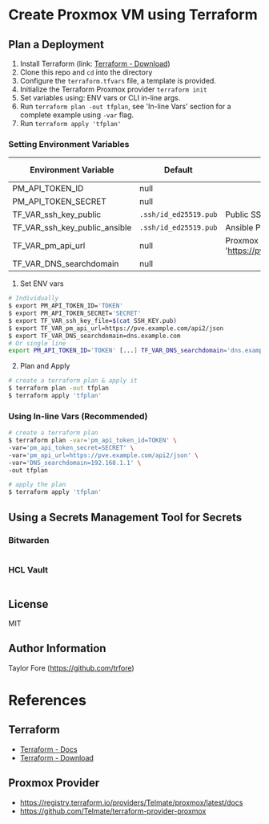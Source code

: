 # Create Proxmox VM using Terraform

## Plan a Deployment

1. Install Terraform (link: [Terraform - Download])
2. Clone this repo and `cd` into the directory
3. Configure the `terraform.tfvars` file, a template is provided.
4. Initialize the Terraform Proxmox provider `terraform init`
5. Set variables using: ENV vars or CLI in-line args.
6. Run `terraform plan -out tfplan`, see 'In-line Vars' section for a complete example using `-var` flag.
7. Run `terraform apply 'tfplan'`

### Setting Environment Variables

| Environment Variable          | Default               | Description                                                    | Required | In-line Variable Equivalent |
| ----------------------------- | --------------------- | -------------------------------------------------------------- | -------- | --------------------------- |
| PM_API_TOKEN_ID               | null                  |                                                                | Yes      | `pm_api_token_id`           |
| PM_API_TOKEN_SECRET           | null                  |                                                                | Yes      | `pm_api_token_secret`       |
| TF_VAR_ssh_key_public         | `.ssh/id_ed25519.pub` | Public SSH Key for VM Host                                     | Yes      | `ssh_key_public`            |
| TF_VAR_ssh_key_public_ansible | `.ssh/id_ed25519.pub` | Ansible Public SSH Key for VM Host                             | No       | `ssh_key_public_ansible`    |
| TF_VAR_pm_api_url             | null                  | Proxmox API Endpoint, e.g. 'https://pve.example.com/api2/json' | Yes      | `pm_api_url`                |
| TF_VAR_DNS_searchdomain       | null                  |                                                                | Yes      | `dns_searchdomain`          |

1. Set ENV vars

```bash
# Individually
$ export PM_API_TOKEN_ID='TOKEN'
$ export PM_API_TOKEN_SECRET='SECRET'
$ export TF_VAR_ssh_key_file=$(cat SSH_KEY.pub)
$ export TF_VAR_pm_api_url=https://pve.example.com/api2/json
$ export TF_VAR_DNS_searchdomain=dns.example.com
# Or single line
export PM_API_TOKEN_ID='TOKEN' [...] TF_VAR_DNS_searchdomain='dns.example.com'
```

2. Plan and Apply

```sh
# create a terraform plan & apply it
$ terraform plan -out tfplan
$ terraform apply 'tfplan'
```

### Using In-line Vars (Recommended)

```sh
# create a terraform plan
$ terraform plan -var='pm_api_token_id=TOKEN' \
-var='pm_api_token_secret=SECRET' \
-var='pm_api_url=https://pve.example.com/api2/json' \
-var='DNS_searchdomain=192.168.1.1' \
-out tfplan

# apply the plan
$ terraform apply 'tfplan'
```

## Using a Secrets Management Tool for Secrets

### Bitwarden

```sh

```

### HCL Vault

```sh

```

## License

MIT

## Author Information

Taylor Fore (https://github.com/trfore)

# References

## Terraform

- [Terraform - Docs]
- [Terraform - Download]

## Proxmox Provider

- https://registry.terraform.io/providers/Telmate/proxmox/latest/docs
- https://github.com/Telmate/terraform-provider-proxmox

[Terraform - Docs]: https://developer.hashicorp.com/terraform
[Terraform - Download]: https://developer.hashicorp.com/terraform/downloads?ajs_aid=77f69f10-ed45-4b9f-be17-f0f57095a395&product_intent=terraform
